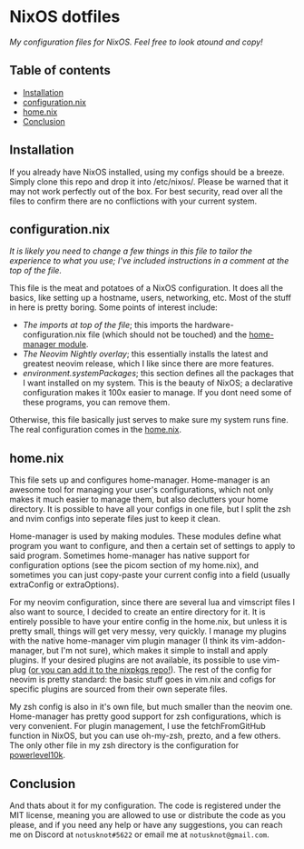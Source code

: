 # NixOS dotfiles

*My configuration files for NixOS. Feel free to look atound and copy!* 

## Table of contents

- [Installation](#installation)
- [configuration.nix](#configuration.nix)
- [home.nix](#home.nix)
- [Conclusion](#conclusion)

## Installation

If you already have NixOS installed, using my configs should be a breeze. Simply clone this repo and drop it into /etc/nixos/. Please be warned that it may not work perfectly out of the box. For best security, read over all the files to confirm there are no conflictions with your current system. 

## configuration.nix
*It is likely you need to change a few things in this file to tailor the experience to what you use; I've included instructions in a comment at the top of the file.*

This file is the meat and potatoes of a NixOS configuration. It does all the basics, like setting up a hostname, users, networking, etc. Most of the stuff in here is pretty boring. Some points of interest include: 
- *The imports at top of the file*; this imports the hardware-configuration.nix file (which should not be touched) and the [home-manager module](https://nixos.wiki/wiki/Home_Manager).
- *The Neovim Nightly overlay*; this essentially installs the latest and greatest neovim release, which I like since there are more features. 
- *environment.systemPackages*; this section defines all the packages that I want installed on my system. This is the beauty of NixOS; a declarative configuration makes it 100x easier to manage. If you dont need some of these programs, you can remove them. 

Otherwise, this file basically just serves to make sure my system runs fine. The real configuration comes in the [home.nix](#home.nix).
## home.nix

This file sets up and configures home-manager. Home-manager is an awesome tool for managing your user's configurations, which not only makes it much easier to manage them, but also declutters your home directory. It is possible to have all your configs in one file, but I split the zsh and nvim configs into seperate files just to keep it clean.

Home-manager is used by making modules. These modules define what program you want to configure, and then a certain set of settings to apply to said program. Sometimes home-manager has native support for configuration options (see the picom section of my home.nix), and sometimes you can just copy-paste your current config into a field (usually extraConfig or extraOptions). 

For my neovim configuration, since there are several lua and vimscript files I also want to source, I decided to create an entire directory for it. It is entirely possible to have your entire config in the home.nix, but unless it is pretty small, things will get very messy, very quickly. I manage my plugins with the native home-manager vim plugin manager (I think its vim-addon-manager, but I'm not sure), which makes it simple to install and apply plugins. If your desired plugins are not available, its possible to use vim-plug ([or you can add it to the nixpkgs repo!](https://github.com/NixOS/nixpkgs/blob/master/doc/languages-frameworks/vim.section.md)). The rest of the config for neovim is pretty standard: the basic stuff goes in vim.nix and cofigs for specific plugins are sourced from their own seperate files.

My zsh config is also in it's own file, but much smaller than the neovim one. Home-manager has pretty good support for zsh configurations, which is very convenient. For plugin management, I use the fetchFromGitHub function in NixOS, but you can use oh-my-zsh, prezto, and a few others. The only other file in my zsh directory is the configuration for [powerlevel10k](https://github.com/romkatv/powerlevel10k).

## Conclusion
And thats about it for my configuration. The code is registered under the MIT license, meaning you are allowed to use or distribute the code as you please, and if you need any help or have any suggestions, you can reach me on Discord at `notusknot#5622` or email me at `notusknot@gmail.com`.
